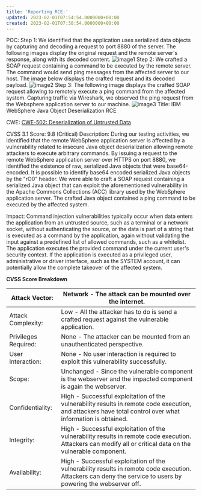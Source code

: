 ```yaml
---
title: 'Reporting RCE:'
updated: 2023-02-01T07:54:54.0000000+00:00
created: 2023-02-01T07:38:54.0000000+00:00
---
```


POC:
Step 1: We identified that the application uses serialized data objects by capturing and decoding a request to port 8880 of the server. The following images display the original request and the remote server's response, along with its decoded content.
![image1](../../../../../_resources/image1-120.png)
Step 2: We crafted a SOAP request containing a command to be executed by the remote server. The command would send ping messages from the affected server to our host. The image below displays the crafted request and its decoded payload.
![image2](../../../../../_resources/image2-97.png)
Step 3: The following image displays the crafted SOAP request allowing to remotely execute a ping command from the affected system. Capturing traffic via Wireshark, we observed the ping request from the Websphere application server to our machine.
![image3](../../../../../_resources/image3-78.png)
Title: IBM WebSphere Java Object Deserialization RCE

CWE: [CWE-502: Deserialization of Untrusted Data](https://cwe.mitre.org/data/definitions/502.html)

CVSS 3.1 Score: 9.8 (Critical)
Description: During our testing activities, we identified that the remote WebSphere application server is affected by a vulnerability related to insecure Java object deserialization allowing remote attackers to execute arbitrary commands. By issuing a request to the remote WebSphere application server over HTTPS on port 8880, we identified the existence of raw, serialized Java objects that were base64-encoded. It is possible to identify base64 encoded serialized Java objects by the "rO0" header. We were able to craft a SOAP request containing a serialized Java object that can exploit the aforementioned vulnerability in the Apache Commons Collections (ACC) library used by the WebSphere application server. The crafted Java object contained a ping command to be executed by the affected system.

Impact: Command injection vulnerabilities typically occur when data enters the application from an untrusted source, such as a terminal or a network socket, without authenticating the source, or the data is part of a string that is executed as a command by the application, again without validating the input against a predefined list of allowed commands, such as a whitelist. The application executes the provided command under the current user's security context. If the application is executed as a privileged user, administrative or driver interface, such as the SYSTEM account, it can potentially allow the complete takeover of the affected system.

**CVSS Score Breakdown**

| Attack Vector:       | Network - The attack can be mounted over the internet.                                                                                                       |
|----------------------|--------------------------------------------------------------------------------------------------------------------------------------------------------------|
| Attack Complexity:   | Low - All the attacker has to do is send a crafted request against the vulnerable application.                                                               |
| Privileges Required: | None - The attacker can be mounted from an unauthenticated perspective.                                                                                      |
| User Interaction:    | None - No user interaction is required to exploit this vulnerability successfully.                                                                           |
| Scope:               | Unchanged - Since the vulnerable component is the webserver and the impacted component is again the webserver.                                               |
| Confidentiality:     | High - Successful exploitation of the vulnerability results in remote code execution, and attackers have total control over what information is obtained.    |
| Integrity:           | High - Successful exploitation of the vulnerability results in remote code execution. Attackers can modify all or critical data on the vulnerable component. |
| Availability:        | High - Successful exploitation of the vulnerability results in remote code execution. Attackers can deny the service to users by powering the webserver off. |
